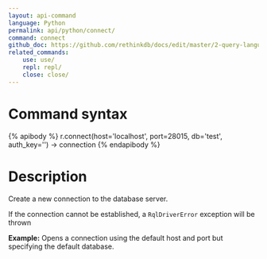 ```yaml
---
layout: api-command 
language: Python
permalink: api/python/connect/
command: connect
github_doc: https://github.com/rethinkdb/docs/edit/master/2-query-language/api/python/accessing-rql/connect.md
related_commands:
    use: use/
    repl: repl/
    close: close/
---
```


# Command syntax #

{% apibody %}
r.connect(host='localhost', port=28015, db='test', auth_key='')
    &rarr; connection
{% endapibody %}

# Description #

Create a new connection to the database server.

If the connection cannot be established, a `RqlDriverError` exception will be thrown

__Example:__ Opens a connection using the default host and port but specifying the default database.


